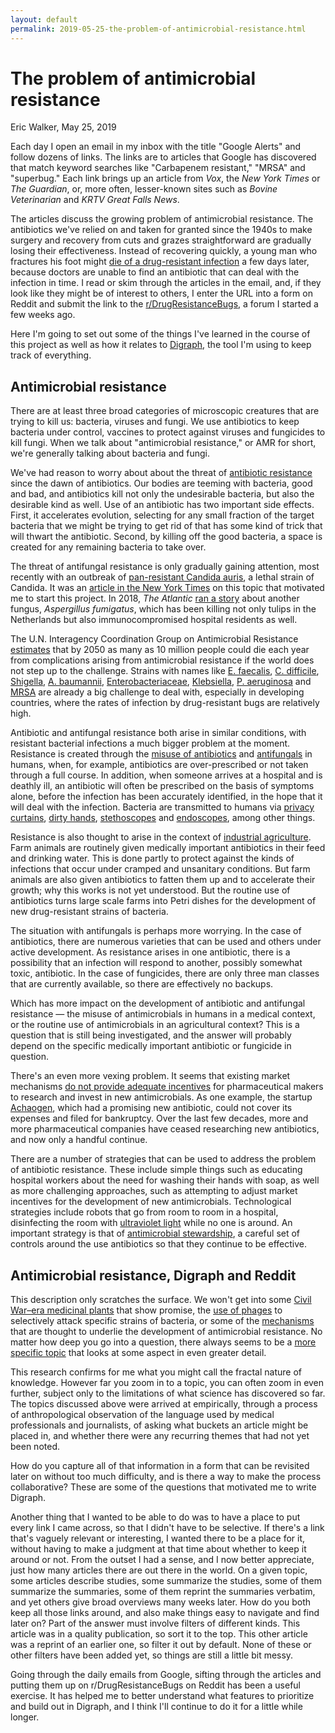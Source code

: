 ```yaml
---
layout: default
permalink: 2019-05-25-the-problem-of-antimicrobial-resistance.html
---
```


# The problem of antimicrobial resistance
<byline>Eric Walker, May 25, 2019</byline>

Each day I open an email in my inbox with the title "Google Alerts" and follow dozens of links.
The links are to articles that Google has discovered that match keyword searches like
"Carbapenem resistant," "MRSA" and "superbug." Each link brings up an article from *Vox*, the
*New York Times* or *The Guardian*, or, more often, lesser-known sites such as *Bovine Veterinarian* and
*KRTV Great Falls News*.

The articles discuss the growing problem of antimicrobial resistance. The
antibiotics we've relied on and taken for granted since the 1940s to make surgery and
recovery from cuts and grazes straightforward are gradually losing their effectiveness. Instead
of recovering quickly, a young man
who fractures his foot might
[die of a drug-resistant infection](https://digraph.app/wiki/topics/5f99db26-bc1e-4a87-ba16-6a5d2eb87999)
a few days later, because doctors are unable to find an antibiotic that can deal with the infection in time.
I read or skim through the articles in the email, and, if they look like they might
be of interest to others, I enter the URL into a form on Reddit and submit the link to the
[r/DrugResistanceBugs](https://www.reddit.com/r/drugresistantbugs), a forum I started a few
weeks ago.

Here I'm going to set out some of the things I've learned in the course of this project as well as
how it relates to [Digraph](https://digraph.app), the tool I'm using to keep track of everything.

## Antimicrobial resistance

There are at least three broad categories of microscopic creatures that are trying to kill us: bacteria,
viruses and fungi.  We use antibiotics to keep bacteria under control, vaccines to protect
against viruses and fungicides to kill fungi.  When we talk about "antimicrobial resistance," or AMR
for short, we're generally talking about bacteria and fungi.

We've had reason to worry about about the threat of
[antibiotic resistance](https://digraph.app/wiki/topics/08896547-9923-4667-946c-c62a42baf939)
since the dawn of antibiotics.  Our bodies are teeming with bacteria, good and bad, and antibiotics
kill not only the undesirable bacteria, but also the desirable kind as well.
Use of an antibiotic has two important side effects.  First, it accelerates evolution, selecting for any small fraction
of the target bacteria that we might be trying to get rid of that has some kind of trick that will
thwart the antibiotic. Second, by killing off the good bacteria, a space is created for any
remaining bacteria to take over.

The threat of antifungal resistance is only gradually gaining attention, most recently with an outbreak of
[pan-resistant Candida auris](https://digraph.app/wiki/topics/ad502ce4-022e-4e18-be00-c6ffa9e2c5a5), a lethal strain of
Candida. It was an [article in the New York Times](https://www.nytimes.com/2019/04/06/health/drug-resistant-candida-auris.html)
on this topic that motivated me to start this project.  In 2018, *The Atlantic*
[ran a story](https://www.theatlantic.com/science/archive/2018/11/when-tulips-kill/574489/) about
another fungus, *Aspergillus fumigatus*, which has been killing not only tulips in the Netherlands
but also immunocompromised hospital residents as well.

The U.N. Interagency Coordination Group on Antimicrobial Resistance
[estimates](https://digraph.app/wiki/topics/44632072-dc30-45c7-84a2-a0620dda3682) that by 2050 as many as 10
million people could die each year from complications arising from antimicrobial resistance if the
world does not step up to the challenge.  Strains with names like
[E. faecalis](https://digraph.app/wiki/topics/83ed17bf-ea22-485f-9821-274a832b2ac0),
[C. difficile](https://digraph.app/wiki/topics/c99c06ba-3f30-4e00-8490-ef4c460d3466),
[Shigella](https://digraph.app/wiki/topics/603d0ab7-90cd-448c-85ba-aa15ac596599),
[A. baumannii](https://digraph.app/wiki/topics/c9ccd0b2-02ab-428b-96ef-8ccb7934d4b2),
[Enterobacteriaceae](https://digraph.app/wiki/topics/7c68815b-0d50-4f7f-9b39-d586bc02d2bb),
[Klebsiella](https://digraph.app/wiki/topics/e607870d-40df-4907-adfb-e5df2f3b8d27),
[P. aeruginosa](https://digraph.app/wiki/topics/6cddcc4c-a09f-40f3-b944-0c1cdd19d4cb) and
[MRSA](https://digraph.app/wiki/topics/67534341-7352-437f-89ef-c019d3de5f5e) are already a big challenge
to deal with, especially in developing countries, where the rates of infection by drug-resistant bugs
are relatively high.

Antibiotic and antifungal resistance both arise in similar conditions, with resistant bacterial infections
a much bigger problem at the moment. Resistance is created through the
[misuse of antibiotics](https://digraph.app/wiki/topics/83e5fcce-97bc-4c26-b32b-9494376ea623) and
[antifungals](https://digraph.app/wiki/topics/2f3c6351-74b7-4d40-b3f7-8a0b9d2f281d) in humans, when, for example,
antibiotics are over-prescribed or not taken through a full course. In addition, when someone arrives at a hospital
and is deathly ill, an antibiotic will often be prescribed on the basis of symptoms alone,
before the infection has been accurately identified, in the hope that it will deal with the infection.
Bacteria are transmitted to humans via
[privacy curtains](https://digraph.app/wiki/topics/a2bb20c1-3e9a-4f00-823b-c5a74de0cbea),
[dirty hands](https://digraph.app/wiki/topics/3f6e143c-6660-487b-901d-7de58abcb05b),
[stethoscopes](https://digraph.app/wiki/topics/3ebe5045-0e39-4895-8765-c07879a0bf59) and
[endoscopes](https://digraph.app/wiki/topics/5ec157a0-7726-4acc-9946-b4b7e68e9f90), among other things.

Resistance is also thought to arise in the context of
[industrial agriculture](https://digraph.app/wiki/topics/9bba852b-3451-42ba-9dc6-3d1a9c3fa5ae).
Farm animals are routinely given medically important antibiotics in their feed and drinking water.
This is done partly to protect against the
kinds of infections that occur under cramped and unsanitary conditions.  But farm animals are also given
antibiotics to fatten them up and to accelerate their growth; why this works is not yet understood.  But the
routine use of antibiotics turns large scale farms into Petri dishes for the development of new drug-resistant
strains of bacteria.

The situation with antifungals is perhaps more worrying. In the case of antibiotics, there are numerous varieties
that can be used and others under active development.  As resistance arises in one antibiotic, there is a
possibility that an infection will respond to another, possibly somewhat toxic, antibiotic.  In the case of
fungicides, there are only three man classes that are currently available, so there are effectively no backups.

Which has more impact on the development of antibiotic and antifungal resistance — the misuse of antimicrobials
in humans in a medical context, or the routine use of antimicrobials in an agricultural context?  This is
a question that is still being investigated, and the answer will probably depend on the specific medically
important antibiotic or fungicide in question.

There's an even more vexing problem. It seems that existing market mechanisms [do not provide adequate
incentives](https://digraph.app/wiki/topics/83bf2e85-05b6-44db-b04a-11b433026cc6) for pharmaceutical makers
to research and invest in new antimicrobials. As one example, the startup
[Achaogen](https://digraph.app/wiki/topics/d1c0a5ca-2170-4436-a8ad-b0074e0a6695), which had a promising new
antibiotic, could not cover its expenses and filed for bankruptcy.  Over the last few decades, more and more
pharmaceutical companies have ceased researching new antibiotics, and now only a handful continue.

There are a number of strategies that can be used to address the problem of antibiotic resistance. These
include simple things such as educating hospital workers about the need for washing their hands with soap,
as well as more challenging approaches, such as attempting to adjust market incentives for the development of
new antimicrobials.  Technological strategies include
robots that go from room to room in a hospital, disinfecting the room with
[ultraviolet light](https://digraph.app/wiki/topics/2b8e2aab-fad3-47e1-80c8-249f9a188a85)
while no one is around.  An important strategy is that of
[antimicrobial stewardship](https://digraph.app/wiki/topics/388e6187-2052-4e62-9147-ade2ef002a4f), a
careful set of controls around the use antibiotics so that they continue to be effective.

## Antimicrobial resistance, Digraph and Reddit

This description only scratches the surface. We won't get into some
[Civil War–era medicinal plants](https://digraph.app/wiki/topics/1cc739a8-577f-4ec9-b4a4-27e8a1efecb0) that
show promise, the [use of phages](https://digraph.app/wiki/topics/8c443fc2-c1d0-4c3e-8b46-9a8765495b92)
to selectively attack specific strains of bacteria, or some of the
[mechanisms](https://digraph.app/wiki/topics/eb03df6d-6a6f-4d05-b28a-ee46c25163ee) that are thought to
underlie the development of antimicrobial resistance.  No matter how deep you go into a question, there always
seems to be a [more specific topic](https://digraph.app/wiki/topics/68b5f8e4-f4eb-4982-89f8-404163e38c9c)
that looks at some aspect in even greater detail.

This research confirms for me what you might call the fractal nature of knowledge. However far
you zoom in to a topic, you can often zoom in even further, subject only to the limitations of what
science has discovered so far.  The topics discussed above were arrived at empirically, through a process of
anthropological observation of the language used by medical professionals and journalists, of asking what
buckets an article might be placed in, and whether there were any recurring themes that had not yet been noted.

How do you capture all of that information in a form that can be revisited later on without too much difficulty,
and is there a way to make the process collaborative?  These are some of the questions that motivated me
to write Digraph.

Another thing that I wanted to be able to do was to have a place to put every link I came across,
so that I didn't have to be selective.  If there's a link that's vaguely relevant or interesting, I wanted
there to be a place for it, without having to make a judgment at that time about whether to keep it around or
not.  From the outset I had a sense, and I now better appreciate, just how many articles there are out there
in the world. On a given topic, some articles describe studies, some summarize the studies, some of
them summarize the summaries, some of them reprint the summaries verbatim, and yet others give broad overviews
many weeks later.  How do you both keep all those links around, and also make things easy to navigate and
find later on?  Part of the answer must involve filters of different kinds.  This article was in a quality
publication, so sort it to the top.  This other article was a reprint of an earlier one, so filter it out
by default.  None of these or other filters have been added yet, so things are still a little bit messy.

Going through the daily emails from Google, sifting through the articles and putting them up on
r/DrugResistanceBugs on Reddit has been a useful exercise.  It has helped me to better understand what
features to prioritize and build out in Digraph, and I think I'll continue to do it for a little while
longer.
